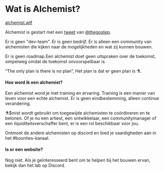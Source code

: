 # Wat is Alchemist?

[alchemist.wtf](https://github.com/alchemistcoin/alchemist)

Alchemist is gestart met een [tweet](https://twitter.com/thegostep/status/1358159173440184322?s=20) van [@thegostep](https://twitter.com/thegostep).

Er is geen "dev-team". Er is geen bedrijf. Er is alleen een community van alchemisten die kijken naar de mogelijkheden en wat zij kunnen bouwen.

Er is geen roadmap.Een alchemist doet geen uitspraken over de toekomst, simpelweg omdat de toekomst onvoorspelbaar is.

“The only plan is there is no plan”, Het plan is dat er geen plan is ⚗️.

#### **Hoe word ik een alchemist?**

Een alchemist word je met training en ervaring. Training is een manier van leven voor een echte alchemist. Er is geen eindbestemming, alleen continue verandering.

⚗️$mist wordt gebruikt om toegewijde alchemisten te coördineren en te belonen. Of je nu een artiest, een ontwikkelaar, een communitymanager of een liquiditeitsverschaffer bent, er is een rol beschikbaar voor jou.

Ontmoet de andere alchemisten op discord en bied je vaardigheden aan in het \#bounties-kanaal.

#### **Is er een website?**

Nog niet. Als je geïnteresseerd bent om te helpen bij het bouwen ervan, bekijk dan het lab op Discord.

